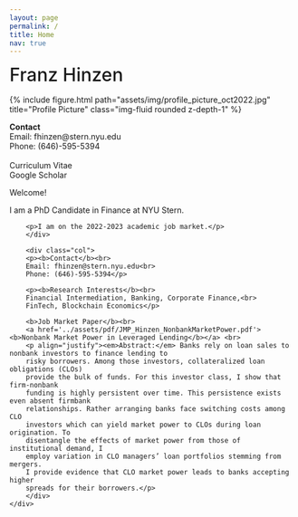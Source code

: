 ```yaml
---
layout: page
permalink: /
title: Home
nav: true
---
```

<div class="row justify-content-sm-center align-items-start">
    <div class="col-sm-4 mt-3 mt-md-0">
        <div class="col" style="font-size:2.0rem; padding-top:0; margin-top:0; margin-bottom:0.5em; border:0; font-weight:500">
            Franz Hinzen
        </div>
        <div class="col">
        {% include figure.html path="assets/img/profile_picture_oct2022.jpg" title="Profile Picture" class="img-fluid rounded z-depth-1" %}
        </div> 
        <div class="col">
            <p>
            <b>Contact</b><br>
            Email: fhinzen@stern.nyu.edu<br>
            Phone: (646)-595-5394<br>
            <br>
            Curriculum Vitae<br>
            Google Scholar</p>
        </div>
    </div>
    <div class="col-sm-8 mt-3 mt-md-0">
        <div class="col">
        <p style="margin-top:0.5em">Welcome!</p>
        <p>I am a PhD Candidate in Finance at NYU Stern.</p>

        <p>I am on the 2022-2023 academic job market.</p>
        </div>

        <div class="col">
        <p><b>Contact</b><br>
        Email: fhinzen@stern.nyu.edu<br>
        Phone: (646)-595-5394</p>

        <p><b>Research Interests</b><br>
        Financial Intermediation, Banking, Corporate Finance,<br>
        FinTech, Blockchain Economics</p>

        <b>Job Market Paper</b><br>
        <a href='../assets/pdf/JMP_Hinzen_NonbankMarketPower.pdf'><b>Nonbank Market Power in Leveraged Lending</b></a> <br>
        <p align="justify"><em>Abstract:</em> Banks rely on loan sales to nonbank investors to finance lending to
        risky borrowers. Among those investors, collateralized loan obligations (CLOs)
        provide the bulk of funds. For this investor class, I show that firm-nonbank
        funding is highly persistent over time. This persistence exists even absent firmbank
        relationships. Rather arranging banks face switching costs among CLO
        investors which can yield market power to CLOs during loan origination. To
        disentangle the effects of market power from those of institutional demand, I
        employ variation in CLO managers’ loan portfolios stemming from mergers.
        I provide evidence that CLO market power leads to banks accepting higher
        spreads for their borrowers.</p>
        </div>
    </div>
</div>